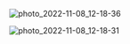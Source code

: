 
![photo_2022-11-08_12-18-36](https://user-images.githubusercontent.com/79566284/200539427-8db52c16-40dc-4c90-b373-be7c4b5c442b.jpg)

![photo_2022-11-08_12-18-31](https://user-images.githubusercontent.com/79566284/200539448-1e6b6371-1b94-46c2-bd29-34d8f8cdef9a.jpg)
